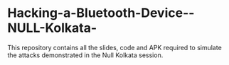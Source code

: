 # Hacking-a-Bluetooth-Device--NULL-Kolkata-
This repository contains all the slides, code and APK required to simulate the attacks demonstrated in the Null Kolkata session. 
